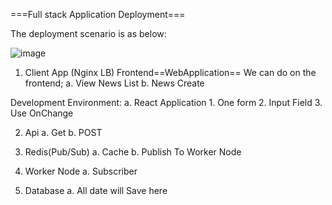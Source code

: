 ===Full stack Application Deployment===

The deployment scenario is as below:

![image](https://github.com/panthajan/fullstack-devops-test/assets/19544130/611f6d18-8bfd-4def-8d1d-1df1212afc74)


1. Client App (Nginx LB)
Frontend==WebApplication==
We can do on the frontend;
  a. View News List
  b. News Create

Development Environment:
a. React Application
    1. One form
    2. Input Field
    3. Use OnChange

2.  Api
  a. Get
  b. POST

4. Redis(Pub/Sub)
   a. Cache
   b. Publish To Worker Node
   
6. Worker Node
   a. Subscriber
   
8. Database
   a. All date will Save here
